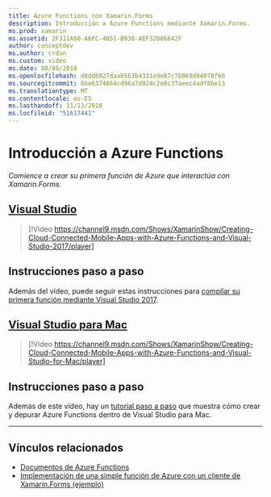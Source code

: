 ```yaml
---
title: Azure Functions con Xamarin.Forms
description: Introducción a Azure Functions mediante Xamarin.Forms.
ms.prod: xamarin
ms.assetid: 2F311A60-A6FC-4051-B938-AEF32086642F
author: conceptdev
ms.author: crdun
ms.custom: video
ms.date: 08/08/2018
ms.openlocfilehash: d8dd6927daab563b4331e9e87c7b069d84078f66
ms.sourcegitcommit: 6be6374664cd96a7d924c2e0c37aeec4adf8be13
ms.translationtype: MT
ms.contentlocale: es-ES
ms.lasthandoff: 11/13/2018
ms.locfileid: "51617441"
---
```

# <a name="get-started-with-azure-functions"></a>Introducción a Azure Functions

_Comience a crear su primera función de Azure que interactúa con Xamarin.Forms._

## <a name="visual-studiotabwindows"></a>[Visual Studio](#tab/windows)

> [!Video https://channel9.msdn.com/Shows/XamarinShow/Creating-Cloud-Connected-Mobile-Apps-with-Azure-Functions-and-Visual-Studio-2017/player]

## <a name="step-by-step-instructions"></a>Instrucciones paso a paso

Además del vídeo, puede seguir estas instrucciones para [compilar su primera función mediante Visual Studio 2017](https://docs.microsoft.com/azure/azure-functions/functions-create-your-first-function-visual-studio).

## <a name="visual-studio-for-mactabmacos"></a>[Visual Studio para Mac](#tab/macos)

> [!Video https://channel9.msdn.com/Shows/XamarinShow/Creating-Cloud-Connected-Mobile-Apps-with-Azure-Functions-and-Visual-Studio-for-Mac/player]

## <a name="step-by-step-instructions"></a>Instrucciones paso a paso

Además de este vídeo, hay un [tutorial paso a paso](https://docs.microsoft.com/visualstudio/mac/azure-functions-lab) que muestra cómo crear y depurar Azure Functions dentro de Visual Studio para Mac.

-----

## <a name="related-links"></a>Vínculos relacionados

- [Documentos de Azure Functions](https://docs.microsoft.com/azure/azure-functions/)
- [Implementación de una simple función de Azure con un cliente de Xamarin.Forms (ejemplo)](https://azure.microsoft.com/resources/samples/functions-xamarin-getting-started/)
